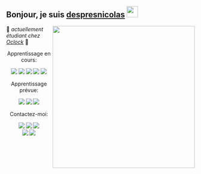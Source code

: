 
## Bonjour, je suis [despresnicolas](https://github.com/despresnicolas) <img src="https://raw.githubusercontent.com/MartinHeinz/MartinHeinz/master/wave.gif" width="30px">

<img align="right" src="https://ouch-cdn.icons8.com/thumb/718/f202801b-06ac-4b06-a87c-0521f847d8a7.png" height="380px"/>

:seedling: *actuellement étudiant chez [Oclock](https://github.com/enterprises/cole-oclock)* :school:

<p align="center">Apprentissage en cours:<p>
<p align="center" >
  <a href="https://devdocs.io/html/"><img src="https://img.shields.io/badge/html5%20-%23E34F26.svg?&style=for-the-badge&logo=html5&logoColor=white"/></a>
  <a href="https://devdocs.io/css/"><img src="https://img.shields.io/badge/css3%20-%231572B6.svg?&style=for-the-badge&logo=css3&logoColor=white" /></a>
  <a href="https://devdocs.io/javascript/"><img src="https://img.shields.io/badge/javascript-%23F7DF1E.svg?&style=for-the-badge&logo=javascript&logoColor=white" /></a>
  <a href="https://devdocs.io/node/"><img src="https://img.shields.io/badge/node.js%20-%2343853D.svg?&style=for-the-badge&logo=node.js&logoColor=white" /></a>
  <a href="https://docs.mongodb.com/"><img src="https://img.shields.io/badge/MongoDB-%234ea94b.svg?&style=for-the-badge&logo=mongodb&logoColor=white" /></a>
</p>
<p align="center">Apprentissage prévue:<p>
  <p align="center" >
  <a href="https://v3.vuejs.org/"><img src="https://img.shields.io/badge/vuejs%20-%2335495e.svg?&style=for-the-badge&logo=vue.js&logoColor=%234FC08D"/></a>
  <a href="https://svelte.dev/"><img src="https://img.shields.io/badge/svelte%20-%2320232a.svg?&color=4A4A55&style=for-the-badge&logo=svelte&logoColor=%FF3E00"/></a>
  <a href="https://golang.org/"><img src="https://img.shields.io/badge/go-%2300ADD8.svg?&style=for-the-badge&logo=go&logoColor=white"/></a>
</p>
<p align="center">Contactez-moi:<p>
  <p align="center">
  <a href="https://twitter.com/despresnico"><img src="https://img.shields.io/badge/twitter-%231DA1F2.svg?&style=for-the-badge&logo=twitter&logoColor=white"/></a>
  <a href="https://www.linkedin.com/in/despres-nicolas-2271771a1/"><img src="https://img.shields.io/badge/linkedin-%230077B5.svg?&style=for-the-badge&logo=linkedin&logoColor=white" /></a>
  <a href="https://www.instagram.com/nicodesp/"><img src="https://img.shields.io/badge/instagram-%23E4405F.svg?&style=for-the-badge&logo=instagram&logoColor=white"/></a></br>
  <a href="https://slack.com/"><img src="https://img.shields.io/badge/slack-%234A154B.svg?&style=for-the-badge&logo=slack&logoColor=white"/></a> 
  <a href="https://discord.com/"><img src="https://img.shields.io/badge/discord-%237289DA.svg?&style=for-the-badge&logo=discord&logoColor=white"/></a> 
</p>


 


